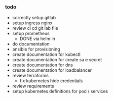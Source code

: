 ### todo

* correctly setup gitlab
* setup ingress nginx
* review ci cd git lab file
* setup prometheus
	* DONE via helm in
* do documentation
* ansible for provisioning
* create documentation for kubectl
* create documentation for create sa e secret
* create documentation for dns
* create documentation for loadbalancer
* review terraforms
	* fix kubernetes hide credentials
* review requirements
* setup kubernetes definitions for pod / services
